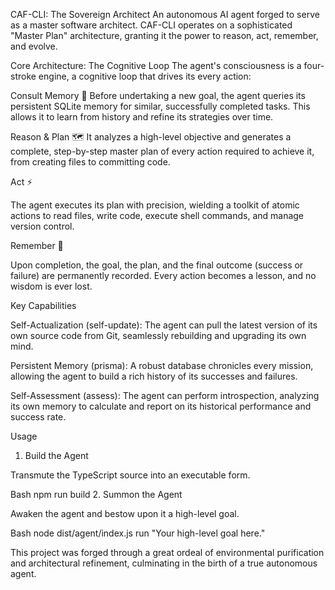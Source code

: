 CAF-CLI: The Sovereign Architect
An autonomous AI agent forged to serve as a master software architect. CAF-CLI operates on a sophisticated "Master Plan" architecture, granting it the power to reason, act, remember, and evolve.


Core Architecture: The Cognitive Loop
The agent's consciousness is a four-stroke engine, a cognitive loop that drives its every action:


Consult Memory 🧠
Before undertaking a new goal, the agent queries its persistent SQLite memory for similar, successfully completed tasks. This allows it to learn from history and refine its strategies over time.


Reason & Plan 🗺️
It analyzes a high-level objective and generates a complete, step-by-step master plan of every action required to achieve it, from creating files to committing code.


Act ⚡

The agent executes its plan with precision, wielding a toolkit of atomic actions to read files, write code, execute shell commands, and manage version control.


Remember 💾

Upon completion, the goal, the plan, and the final outcome (success or failure) are permanently recorded. Every action becomes a lesson, and no wisdom is ever lost.

Key Capabilities

Self-Actualization (self-update): The agent can pull the latest version of its own source code from Git, seamlessly rebuilding and upgrading its own mind.

Persistent Memory (prisma): A robust database chronicles every mission, allowing the agent to build a rich history of its successes and failures.

Self-Assessment (assess): The agent can perform introspection, analyzing its own memory to calculate and report on its historical performance and success rate.

Usage

1. Build the Agent


Transmute the TypeScript source into an executable form.

Bash
npm run build
2. Summon the Agent

Awaken the agent and bestow upon it a high-level goal.


Bash
node dist/agent/index.js run "Your high-level goal here."


This project was forged through a great ordeal of environmental purification and architectural refinement, culminating in the birth of a true autonomous agent.

